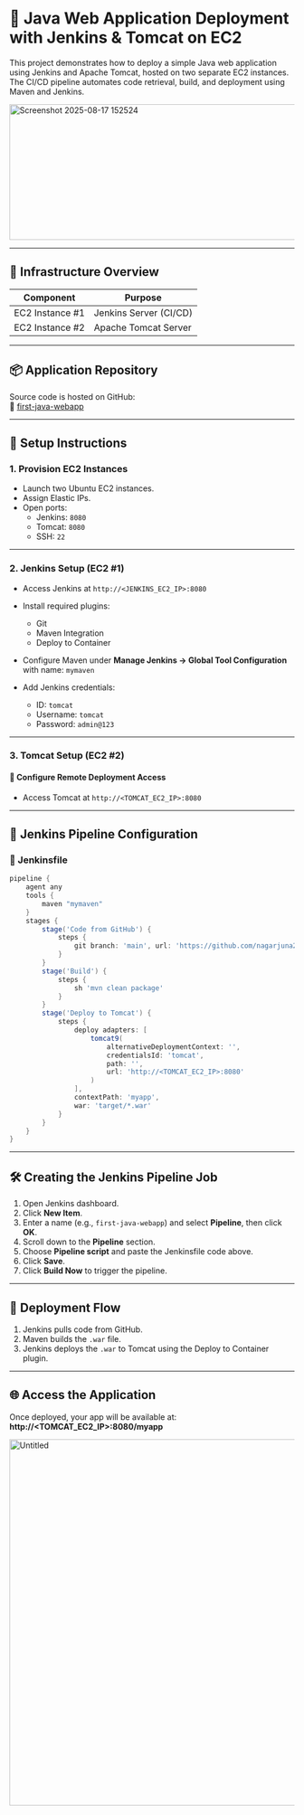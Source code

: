 # 🚀 Java Web Application Deployment with Jenkins & Tomcat on EC2

This project demonstrates how to deploy a simple Java web application using Jenkins and Apache Tomcat, hosted on two separate EC2 instances. The CI/CD pipeline automates code retrieval, build, and deployment using Maven and Jenkins.

<img width="886" height="240" alt="Screenshot 2025-08-17 152524" src="https://github.com/user-attachments/assets/b6871289-76a8-40b4-9b5a-d9f40faec068" />


---

## 🧱 Infrastructure Overview

| Component        | Purpose                  |
|------------------|---------------------------|
| EC2 Instance #1  | Jenkins Server (CI/CD)    |
| EC2 Instance #2  | Apache Tomcat Server      |

---

## 📦 Application Repository

Source code is hosted on GitHub:  
🔗 [first-java-webapp](https://github.com/nagarjuna281/first-java-webapp.git)

---

## 🔧 Setup Instructions

### 1. Provision EC2 Instances
- Launch two Ubuntu EC2 instances.
- Assign Elastic IPs.
- Open ports:
  - Jenkins: `8080`
  - Tomcat: `8080`
  - SSH: `22`

---

### 2. Jenkins Setup (EC2 #1)
- Access Jenkins at `http://<JENKINS_EC2_IP>:8080`
- Install required plugins:
  - Git
  - Maven Integration
  - Deploy to Container

- Configure Maven under **Manage Jenkins → Global Tool Configuration** with name: `mymaven`
- Add Jenkins credentials:
  - ID: `tomcat`
  - Username: `tomcat`
  - Password: `admin@123`

---

### 3. Tomcat Setup (EC2 #2)

#### 🔐 Configure Remote Deployment Access

- Access Tomcat at `http://<TOMCAT_EC2_IP>:8080`

---

## 🧪 Jenkins Pipeline Configuration

### 🔧 Jenkinsfile

```groovy
pipeline {
    agent any
    tools {
        maven "mymaven"
    }
    stages {
        stage('Code from GitHub') {
            steps {
                git branch: 'main', url: 'https://github.com/nagarjuna281/first-java-webapp.git'
            }
        }
        stage('Build') {
            steps {
                sh 'mvn clean package'
            }
        }
        stage('Deploy to Tomcat') {
            steps {
                deploy adapters: [
                    tomcat9(
                        alternativeDeploymentContext: '', 
                        credentialsId: 'tomcat', 
                        path: '', 
                        url: 'http://<TOMCAT_EC2_IP>:8080'
                    )
                ], 
                contextPath: 'myapp', 
                war: 'target/*.war'
            }
        }
    }
}
```
---

## 🛠️ Creating the Jenkins Pipeline Job

1. Open Jenkins dashboard.
2. Click **New Item**.
3. Enter a name (e.g., `first-java-webapp`) and select **Pipeline**, then click **OK**.
4. Scroll down to the **Pipeline** section.
5. Choose **Pipeline script** and paste the Jenkinsfile code above.
6. Click **Save**.
7. Click **Build Now** to trigger the pipeline.

---

## 🚀 Deployment Flow

1. Jenkins pulls code from GitHub.
2. Maven builds the `.war` file.
3. Jenkins deploys the `.war` to Tomcat using the Deploy to Container plugin.

---

## 🌐 Access the Application

Once deployed, your app will be available at:  
**http://<TOMCAT_EC2_IP>:8080/myapp**

<img width="1366" height="648" alt="Untitled" src="https://github.com/user-attachments/assets/f80791be-f8a1-495e-bcc1-3804da98ee59" />


